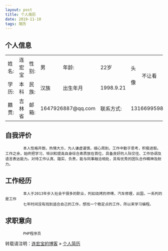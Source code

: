 ```yaml
---
layout: post
title: 个人简历
date: 2019-11-10 
tags: 简历   
---
```






## 个人信息
<table>
<tr>
    <td width="70px">姓名:</td>
    <td>连宏宝</td>
    <td>性别:</td>
    <td>男</td>
   <td>年龄:</td>
    <td>22岁</td>
     <td rowspan="2" width="20px" style="line-height:45px"> 头 像</td>
    <td rowspan="2" width="100px">不让看</td> 
</tr>
<tr>
    <td>学历:</td>
    <td>本科</td>
    <td>民族:</td>
    <td>汉族</td>
    <td>出生年月</td>
    <td>1998.9.21</td>
</tr>
<tr>
    <td>籍贯:</td>
    <td>吉林省</td>
    <td>邮箱:</td>
    <td colspan="2">1647926887@qq.com</td>
    <td>联系方式:</td>
    <td colspan="2">13166995984</td>
</tr>
</table>

## 自我评价

```
		本人性格开朗，热情大方，为人谦虚谨慎，细心周到，工作中勤于思考，积极进取。工作之余，始终把学习、培训和提高自身综合素质放在首位，具备良好的人际交往、工作协调及语言表达能力。对待工作认真、踏实、负责，能与同事融洽相处，具有优秀的团队合作精神及耐力。
```

## 工作经历

```
		本人于2013年步入社会干很多的职业，列如烧烤的师傅，汽车修理，出国，一系列的是工作
		七年时间没有找到适合自己的工作，想找一个稳定点的工作，所以来学习编程。
```

## 求职意向

```
		PHP程序员 
```

转载请注明：[连宏宝的博客](http://baixin) » [个人简历](http://baidu.com/)             
